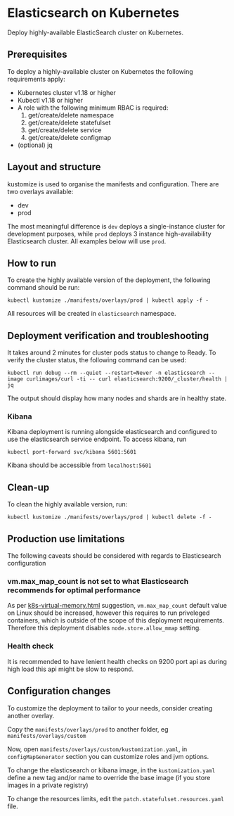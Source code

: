 # Elasticsearch on Kubernetes
Deploy highly-available ElasticSearch cluster on Kubernetes.

## Prerequisites
To deploy a highly-available cluster on Kubernetes the following requirements apply:
- Kubernetes cluster v1.18 or higher
- Kubectl v1.18 or higher
- A role with the following minimum RBAC is required:
  1. get/create/delete namespace
  1. get/create/delete statefulset
  1. get/create/delete service
  1. get/create/delete configmap
- (optional) jq


## Layout and structure
kustomize is used to organise the manifests and configuration.
There are two overlays available:
- dev
- prod

The most meaningful difference is `dev` deploys a single-instance cluster for development purposes, while `prod` deploys 3 instance high-availability Elasticsearch cluster. All examples below will use `prod`.

## How to run
To create the highly available version of the deployment, the following command should be run:
```
kubectl kustomize ./manifests/overlays/prod | kubectl apply -f -
```

All resources will be created in `elasticsearch` namespace.

## Deployment verification and troubleshooting
It takes around 2 minutes for cluster pods status to change to Ready.
To verify the cluster status, the following command can be used:
```
kubectl run debug --rm --quiet --restart=Never -n elasticsearch --image curlimages/curl -ti -- curl elasticsearch:9200/_cluster/health | jq
```
The output should display how many nodes and shards are in healthy state.

### Kibana
Kibana deployment is running alongside elasticsearch and configured to use the elasticsearch service endpoint.
To access kibana, run
```
kubectl port-forward svc/kibana 5601:5601
```
Kibana should be accessible from `localhost:5601`

## Clean-up
To clean the highly available version, run:
```
kubectl kustomize ./manifests/overlays/prod | kubectl delete -f -
```

## Production use limitations
The following caveats should be considered with regards to Elasticsearch configuration

###  vm.max_map_count is not set to what Elasticsearch recommends for optimal performance
As per [k8s-virtual-memory.html](https://www.elastic.co/guide/en/cloud-on-k8s/current/k8s-virtual-memory.html) suggestion, `vm.max_map_count` default value on Linux should be increased, however this requires to run priveleged containers, which is outside of the scope of this deployment requirements. Therefore this deployment disables `node.store.allow_mmap` setting.

### Health check
It is recommended to have lenient health checks on 9200 port api as during high load this api might be slow to respond. 

## Configuration changes
To customize the deployment to tailor to your needs, consider creating another overlay.

Copy the `manifests/overlays/prod` to another folder, eg `manifests/overlays/custom`

Now, open `manifests/overlays/custom/kustomization.yaml`, in `configMapGenerator` section you can customize roles and jvm options.

To change the elasticsearch or kibana image, in the `kustomization.yaml ` define a new tag and/or name to override the base image (if you store images in a private registry) 

To change the resources limits, edit the `patch.statefulset.resources.yaml` file.
